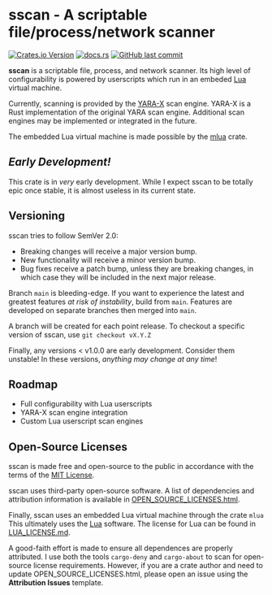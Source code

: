 # sscan - A scriptable file/process/network scanner

[![Crates.io Version](https://img.shields.io/crates/v/sscan)](https://crates.io/crates/sscan)
[![docs.rs](https://img.shields.io/docsrs/sscan)](https://docs.rs/sscan/0.4.0/sscan/)
[![GitHub last commit](https://img.shields.io/github/last-commit/ctx400/sscan)](https://github.com/ctx400/sscan/commits/main/)


**sscan** is a scriptable file, process, and network scanner.
Its high level of configurability is powered by userscripts which run in
an embeded [Lua](https://www.lua.org/) virtual machine.

Currently, scanning is provided by the
[YARA-X](https://virustotal.github.io/yara-x/) scan engine. YARA-X is a
Rust implementation of the original YARA scan engine. Additional scan
engines may be implemented or integrated in the future.

The embedded Lua virtual machine is made possible by the
[mlua](https://crates.io/crates/mlua) crate.

## *Early Development!*

This crate is in *very* early development. While I expect sscan to be
totally epic once stable, it is almost useless in its current state.

## Versioning

sscan tries to follow SemVer 2.0:

- Breaking changes will receive a major version bump.
- New functionality will receive a minor version bump.
- Bug fixes receive a patch bump, unless they are breaking changes,
  in which case they will be included in the next major release.

Branch `main` is bleeding-edge. If you want to experience the latest and
greatest features *at risk of instability*, build from `main`. Features
are developed on separate branches then merged into `main`.

A branch will be created for each point release. To checkout a specific
version of sscan, use `git checkout vX.Y.Z`

Finally, any versions \< v1.0.0 are early development. Consider them unstable!
In these versions, *anything may change at any time*!

## Roadmap

- Full configurability with Lua userscripts
- YARA-X scan engine integration
- Custom Lua userscript scan engines

## Open-Source Licenses

sscan is made free and open-source to the public in accordance with
the terms of the [MIT License](LICENSE.md).

sscan uses third-party open-source software. A list of dependencies and
attribution information is available in
[OPEN_SOURCE_LICENSES.html](OPEN_SOURCE_LICENSES.html).

Finally, sscan uses an embedded Lua virtual machine through the crate
`mlua` This ultimately uses the [Lua](https://www.lua.org/) software.
The license for Lua can be found in [LUA_LICENSE.md](LUA_LICENSE.md).

A good-faith effort is made to ensure all dependences are properly
attributed. I use both the tools `cargo-deny` and `cargo-about` to scan
for open-source license requirements. However, if you are a crate author
and need to update OPEN_SOURCE_LICENSES.html, please open an issue using
the **Attribution Issues** template.
